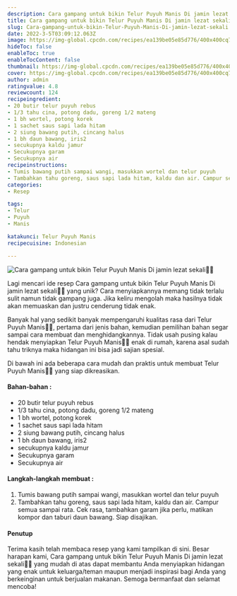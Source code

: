 ```yaml
---
description: Cara gampang untuk bikin Telur Puyuh Manis Di jamin lezat sekali"
title: Cara gampang untuk bikin Telur Puyuh Manis Di jamin lezat sekali
slug: Cara-gampang-untuk-bikin-Telur-Puyuh-Manis-Di-jamin-lezat-sekali
date: 2022-3-5T03:09:12.063Z
image: https://img-global.cpcdn.com/recipes/ea139be05e85d776/400x400cq70/photo.jpg
hideToc: false
enableToc: true
enableTocContent: false
thumbnail: https://img-global.cpcdn.com/recipes/ea139be05e85d776/400x400cq70/photo.jpg
cover: https://img-global.cpcdn.com/recipes/ea139be05e85d776/400x400cq70/photo.jpg
author: admin
ratingvalue: 4.8
reviewcount: 124
recipeingredient:
- 20 butir telur puyuh rebus
- 1/3 tahu cina, potong dadu, goreng 1/2 mateng
- 1 bh wortel, potong korek
- 1 sachet saus sapi lada hitam
- 2 siung bawang putih, cincang halus
- 1 bh daun bawang, iris2
- secukupnya kaldu jamur
- Secukupnya garam
- Secukupnya air
recipeinstructions:
- Tumis bawang putih sampai wangi, masukkan wortel dan telur puyuh
- Tambahkan tahu goreng, saus sapi lada hitam, kaldu dan air. Campur semua sampai rata. Cek rasa, tambahkan garam jika perlu, matikan kompor dan taburi daun bawang. Siap disajikan.
categories:
- Resep

tags:
- Telur
- Puyuh
- Manis

katakunci: Telur Puyuh Manis
recipecuisine: Indonesian

---
```


![Cara gampang untuk bikin Telur Puyuh Manis Di jamin lezat sekali👩‍🍳](https://img-global.cpcdn.com/recipes/ea139be05e85d776/400x400cq70/photo.jpg)

Lagi mencari ide resep Cara gampang untuk bikin Telur Puyuh Manis Di jamin lezat sekali👩‍🍳 yang unik? Cara menyiapkannya memang tidak terlalu sulit namun tidak gampang juga. Jika keliru mengolah maka hasilnya tidak akan memuaskan dan justru cenderung tidak enak.

Banyak hal yang sedikit banyak mempengaruhi kualitas rasa dari Telur Puyuh Manis👩‍🍳, pertama dari jenis bahan, kemudian pemilihan bahan segar sampai cara membuat dan menghidangkannya. Tidak usah pusing kalau hendak menyiapkan Telur Puyuh Manis👩‍🍳 enak di rumah, karena asal sudah tahu triknya maka hidangan ini bisa jadi sajian spesial.

Di bawah ini ada beberapa cara mudah dan praktis untuk membuat Telur Puyuh Manis👩‍🍳 yang siap dikreasikan.

<!--inarticleads1-->

#### Bahan-bahan :

- 20 butir telur puyuh rebus
- 1/3 tahu cina, potong dadu, goreng 1/2 mateng
- 1 bh wortel, potong korek
- 1 sachet saus sapi lada hitam
- 2 siung bawang putih, cincang halus
- 1 bh daun bawang, iris2
- secukupnya kaldu jamur
- Secukupnya garam
- Secukupnya air

<!--inarticleads2-->

#### Langkah-langkah membuat :

1. Tumis bawang putih sampai wangi, masukkan wortel dan telur puyuh
1. Tambahkan tahu goreng, saus sapi lada hitam, kaldu dan air. Campur semua sampai rata. Cek rasa, tambahkan garam jika perlu, matikan kompor dan taburi daun bawang. Siap disajikan.

#### Penutup

Terima kasih telah membaca resep yang kami tampilkan di sini. Besar harapan kami, Cara gampang untuk bikin Telur Puyuh Manis Di jamin lezat sekali👩‍🍳 yang mudah di atas dapat membantu Anda menyiapkan hidangan yang enak untuk keluarga/teman maupun menjadi inspirasi bagi Anda yang berkeinginan untuk berjualan makanan. Semoga bermanfaat dan selamat mencoba!